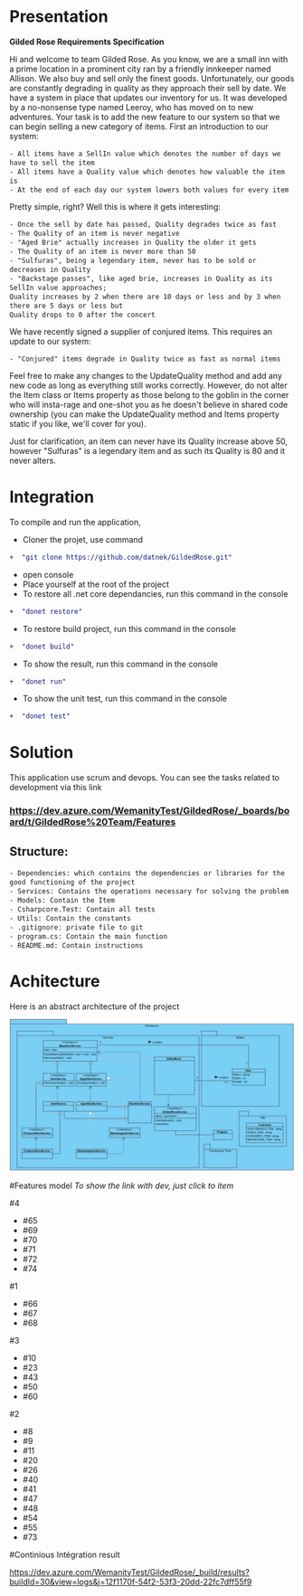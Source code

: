 ﻿# Presentation

**Gilded Rose Requirements Specification**


Hi and welcome to team Gilded Rose. As you know, we are a small inn with a prime location in a
prominent city ran by a friendly innkeeper named Allison. We also buy and sell only the finest goods.
Unfortunately, our goods are constantly degrading in quality as they approach their sell by date. We
have a system in place that updates our inventory for us. It was developed by a no-nonsense type named
Leeroy, who has moved on to new adventures. Your task is to add the new feature to our system so that
we can begin selling a new category of items. First an introduction to our system:

	- All items have a SellIn value which denotes the number of days we have to sell the item
	- All items have a Quality value which denotes how valuable the item is
	- At the end of each day our system lowers both values for every item

Pretty simple, right? Well this is where it gets interesting:

	- Once the sell by date has passed, Quality degrades twice as fast
	- The Quality of an item is never negative
	- "Aged Brie" actually increases in Quality the older it gets
	- The Quality of an item is never more than 50
	- "Sulfuras", being a legendary item, never has to be sold or decreases in Quality
	- "Backstage passes", like aged brie, increases in Quality as its SellIn value approaches;
	Quality increases by 2 when there are 10 days or less and by 3 when there are 5 days or less but
	Quality drops to 0 after the concert

We have recently signed a supplier of conjured items. This requires an update to our system:

	- "Conjured" items degrade in Quality twice as fast as normal items

Feel free to make any changes to the UpdateQuality method and add any new code as long as everything
still works correctly. However, do not alter the Item class or Items property as those belong to the
goblin in the corner who will insta-rage and one-shot you as he doesn't believe in shared code
ownership (you can make the UpdateQuality method and Items property static if you like, we'll cover
for you).

Just for clarification, an item can never have its Quality increase above 50, however "Sulfuras" is a
legendary item and as such its Quality is 80 and it never alters.


# Integration
To compile and run the application,
- Cloner the projet, use command
 ```diff
+  "git clone https://github.com/datnek/GildedRose.git" 
``` 
- open console
- Place yourself at the root of the project
- To restore all .net core dependancies, run this command in the console
 ```diff
+  "donet restore" 
``` 
- To restore build project, run this command in the console
 ```diff
+  "donet build" 
``` 
- To show the result, run this command in the console
 ```diff
+  "donet run" 
``` 
- To show the  unit test, run this command in the console
 ```diff
+  "donet test" 
``` 

# Solution 
This application use scrum and devops. 
You can see the tasks related to development via this link
### https://dev.azure.com/WemanityTest/GildedRose/_boards/board/t/GildedRose%20Team/Features

## Structure:
	
~~~~
- Dependencies: which contains the dependencies or libraries for the good functioning of the project
- Services: Contains the operations necessary for solving the problem
- Models: Contain the Item
- Csharpcore.Test: Contain all tests
- Utils: Contain the constants
- .gitignore: private file to git
- program.cs: Contain the main function
- README.md: Contain instructions 
~~~~

# Achitecture
Here is an abstract architecture of the project


![Wemanity-test-achitecture.jpg](/.attachments/Wemanity-test-achitecture-53685420-1df1-4603-9069-a3e31cfa0cb0.jpg)


#Features model
*To show the link with dev, just click to item*

#4
- #65
- #69
- #70
- #71
- #72
- #74

#1
- #66
- #67
- #68

#3
- #10
- #23
- #43
- #50
- #60

#2
- #8
- #9
- #11
- #20
- #26
- #40
- #41
- #47
- #48
- #54
- #55
- #73

#Continious Intégration  result

https://dev.azure.com/WemanityTest/GildedRose/_build/results?buildId=30&view=logs&j=12f1170f-54f2-53f3-20dd-22fc7dff55f9

